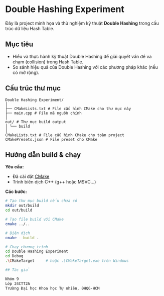 # Double Hashing Experiment

Đây là project minh họa và thử nghiệm kỹ thuật **Double Hashing** trong cấu trúc dữ liệu Hash Table.

## Mục tiêu

- Hiểu và thực hành kỹ thuật Double Hashing để giải quyết vấn đề va chạm (collision) trong Hash Table.
- So sánh hiệu quả của Double Hashing với các phương pháp khác (nếu có mở rộng).

## Cấu trúc thư mục

```
Double Hashing Experiment/
│
├── CMakeLists.txt # File cấu hình CMake cho thư mục này
├── main.cpp # File mã nguồn chính
│
out/ # Thư mục build output 
│ └── build
│
CMakeLists.txt # File cấu hình CMake cho toàn project
CMakePresets.json # File preset cho CMake
```


## Hướng dẫn build & chạy

**Yêu cầu:**  
- Đã cài đặt [CMake](https://cmake.org/)  
- Trình biên dịch C++ (g++ hoặc MSVC...)

**Các bước:**

```sh
# Tạo thư mục build nếu chưa có
mkdir out/build
cd out/build

# Tạo file build với CMake
cmake ../..

# Biên dịch
cmake --build .

# Chạy chương trình
cd Double Hashing Experiment
cd Debug
.\CMakeTarget     # hoặc .\CMakeTarget.exe trên Windows

## Tác giả

Nhóm 9
Lớp 24CTT2A
Trường Đại học Khoa học Tự nhiên, ĐHQG-HCM

